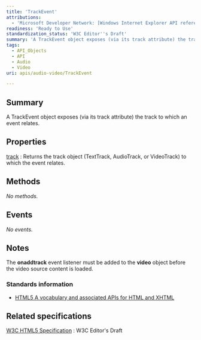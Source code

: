 ```yaml
---
title: 'TrackEvent'
attributions:
  - 'Microsoft Developer Network: [Windows Internet Explorer API reference Article](http://msdn.microsoft.com/en-us/library/ie/hh828809%28v=vs.85%29.aspx)'
readiness: 'Ready to Use'
standardization_status: 'W3C Editor''s Draft'
summary: 'A TrackEvent object exposes (via its track attribute) the track to which an event relates.'
tags:
  - API_Objects
  - API
  - Audio
  - Video
uri: apis/audio-video/TrackEvent

---
```

## Summary

A TrackEvent object exposes (via its track attribute) the track to which an event relates.

## Properties

[track](/apis/audio-video/TrackEvent/track)
:   Returns the track object (TextTrack, AudioTrack, or VideoTrack) to which the event relates.

## Methods

*No methods.*

## Events

*No events.*

## Notes

The **onaddtrack** event listener must be added to the **video** object before the video source content is loaded.

### Standards information

-   [HTML5 A vocabulary and associated APIs for HTML and XHTML](http://go.microsoft.com/fwlink/p/?linkid=221374)

## Related specifications

[W3C HTML5 Specification](http://dev.w3.org/html5/spec/single-page.html)
:   W3C Editor's Draft
